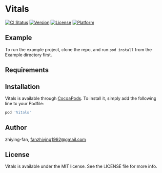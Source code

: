 # Vitals

[![CI Status](https://img.shields.io/travis/zhiying-fan/Vitals.svg?style=flat)](https://travis-ci.org/zhiying-fan/Vitals)
[![Version](https://img.shields.io/cocoapods/v/Vitals.svg?style=flat)](https://cocoapods.org/pods/Vitals)
[![License](https://img.shields.io/cocoapods/l/Vitals.svg?style=flat)](https://cocoapods.org/pods/Vitals)
[![Platform](https://img.shields.io/cocoapods/p/Vitals.svg?style=flat)](https://cocoapods.org/pods/Vitals)

## Example

To run the example project, clone the repo, and run `pod install` from the Example directory first.

## Requirements

## Installation

Vitals is available through [CocoaPods](https://cocoapods.org). To install
it, simply add the following line to your Podfile:

```ruby
pod 'Vitals'
```

## Author

zhiying-fan, fanzhiying1992@gmail.com

## License

Vitals is available under the MIT license. See the LICENSE file for more info.

